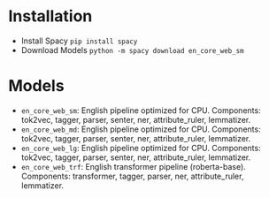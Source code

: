 # Installation

- Install Spacy `pip install spacy`
- Download Models `python -m spacy download en_core_web_sm`


# Models

- `en_core_web_sm`: English pipeline optimized for CPU. Components: tok2vec, tagger, parser, senter, ner, attribute_ruler, lemmatizer.
- `en_core_web_md`: English pipeline optimized for CPU. Components: tok2vec, tagger, parser, senter, ner, attribute_ruler, lemmatizer.
- `en_core_web_lg`: English pipeline optimized for CPU. Components: tok2vec, tagger, parser, senter, ner, attribute_ruler, lemmatizer.
- `en_core_web_trf`: English transformer pipeline (roberta-base). Components: transformer, tagger, parser, ner, attribute_ruler, lemmatizer.




